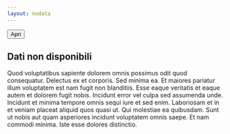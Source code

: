 ```yaml
---
layout: nodata
---
```

<script>
$(function() {
  var where = window.location.search.substr(1);
  if ( where ) $('h2').append(' per il comune di ' + where);
  $('#open_btn').click();
})
</script>
<button id="open_btn" class="Button Button--default js-fr-dialogmodal-open u-hidden" aria-controls="modal">
  Apri
</button>
<div class="Dialog js-fr-dialogmodal" id="modal">
    <div class="
      Dialog-content
      Dialog-content--centered
      u-background-white
      u-layout-prose
      u-margin-all-xl
      u-padding-all-xl
      js-fr-dialogmodal-modal
    " aria-labelledby="modal-title">
        <div role="document" class="Prose">
            <h2 class="u-cf u-text-h2 u-borderHideFocus" id="modal-title" tabindex="0">Dati non disponibili</h2>
            <p>
                Quod voluptatibus sapiente dolorem omnis possimus odit quod consequatur. Delectus ex et corporis. Sed minima ea. Et maiores pariatur illum voluptatem est nam fugit non blanditiis. Esse eaque veritatis et eaque autem et dolorem fugit nobis. Incidunt error
                vel culpa sed assumenda unde. Incidunt et minima tempore omnis sequi iure et sed enim. Laboriosam et in et veniam placeat aliquid quos quasi ut. Qui molestiae ea quibusdam. Sunt ut nobis aut quam asperiores incidunt voluptatem omnis saepe.
                Et nam commodi minima. Iste esse dolores distinctio.
            </p>
            <!--<button class="Button Button--danger js-fr-dialogmodal-close u-floatRight">Chiudi</button>-->
        </div>
    </div>
</div>
